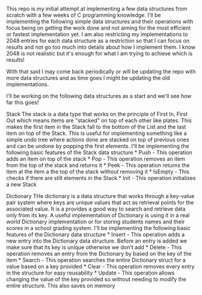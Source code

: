 This repo is my initial attempt at implementing a few data structures
from scratch with a few weeks of C programming knowledge. I'll be 
implementing the following simple data structures and their operations
with focus being on getting the work done and not aiming for the most
efficient or fastest implementation yet.
I am also restricting my implementations to 2048 entries for each data
structure as a restriction so that I can focus on results and not go 
too much into details about how I implement them. I know 2048 is not
realistic but it's enough for what I am trying to achieve which is
results!

With that said I may come back periodically or will be updating the repo
with more data structures and as time goes I might be updating the old
implementations.

I'll be working on the following data structures as a start and we'll
see how far this goes!

Stack
    The stack is a data type that works on the principle of First In,
    First Out which means items are "stacked" on top of each other like
    plates. This makes the first item in the Stack fall to the bottom
    of the List and the last item on top of the Stack.
    This is useful for implementing something like a simple undo tree
    where actions done are stacked on top of previous ones and can be
    undone by popping the first elements.
    I'll be implementing the following basic features of the Stack data
    structure
        * Push      -   This operation adds an item on top of the stack
        * Pop       -   This operation removes an item from the top of
                        the stack and returns it
        * Peek      -   This operation returns the item at the item a the
                        top of the stack without removing it
        * IsEmpty   -   This checks if there are still elements in the
                        Stack
        * Init      -   This operation initialises a new Stack


Dictionary
    THe dictionary is a data structure that works through a key-value
    pair system where keys are unique values that act as retrieval 
    points for the associated value. It is a provides a good way to 
    search and retrieve data only from its key.
    A useful implementation of Dictionary is using it in a real world
    Dictionary implementation or for storing students names and their
    scores in a school grading system.
    I'll be implementing the following basic features of the Dictionary
    data structure
        * Insert    -   This operation adds a new entry into the Dictionary
                        data structure. Before an entry is added we make
                        sure that its key is unique otherwise we don't add
        * Delete    -   This operation removes an entry from the Dictionary
                        by based on the key of the item
        * Search    -   This operation searches the entire Dictionary struct
                        for a value based on a key provided
        * Clear     -   This operation removes every entry in the structure
                        for easy reusability
        * Update    -   This operation allows changing the value of the key
                        provided so without needing to modify the entire
                        structure. This also saves on memory
